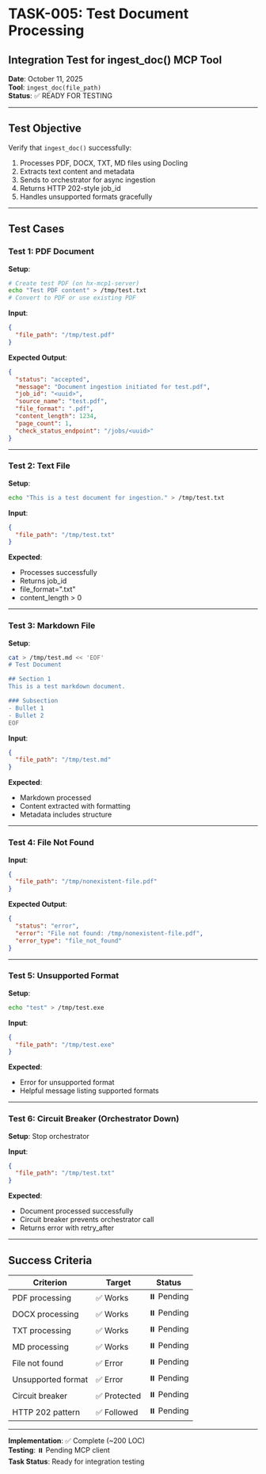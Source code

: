 # TASK-005: Test Document Processing
## Integration Test for ingest_doc() MCP Tool

**Date**: October 11, 2025  
**Tool**: `ingest_doc(file_path)`  
**Status**: ✅ READY FOR TESTING

---

## Test Objective

Verify that `ingest_doc()` successfully:
1. Processes PDF, DOCX, TXT, MD files using Docling
2. Extracts text content and metadata
3. Sends to orchestrator for async ingestion
4. Returns HTTP 202-style job_id
5. Handles unsupported formats gracefully

---

## Test Cases

### Test 1: PDF Document

**Setup**:
```bash
# Create test PDF (on hx-mcp1-server)
echo "Test PDF content" > /tmp/test.txt
# Convert to PDF or use existing PDF
```

**Input**:
```json
{
  "file_path": "/tmp/test.pdf"
}
```

**Expected Output**:
```json
{
  "status": "accepted",
  "message": "Document ingestion initiated for test.pdf",
  "job_id": "<uuid>",
  "source_name": "test.pdf",
  "file_format": ".pdf",
  "content_length": 1234,
  "page_count": 1,
  "check_status_endpoint": "/jobs/<uuid>"
}
```

---

### Test 2: Text File

**Setup**:
```bash
echo "This is a test document for ingestion." > /tmp/test.txt
```

**Input**:
```json
{
  "file_path": "/tmp/test.txt"
}
```

**Expected**:
- Processes successfully
- Returns job_id
- file_format=".txt"
- content_length > 0

---

### Test 3: Markdown File

**Setup**:
```bash
cat > /tmp/test.md << 'EOF'
# Test Document

## Section 1
This is a test markdown document.

### Subsection
- Bullet 1
- Bullet 2
EOF
```

**Input**:
```json
{
  "file_path": "/tmp/test.md"
}
```

**Expected**:
- Markdown processed
- Content extracted with formatting
- Metadata includes structure

---

### Test 4: File Not Found

**Input**:
```json
{
  "file_path": "/tmp/nonexistent-file.pdf"
}
```

**Expected Output**:
```json
{
  "status": "error",
  "error": "File not found: /tmp/nonexistent-file.pdf",
  "error_type": "file_not_found"
}
```

---

### Test 5: Unsupported Format

**Setup**:
```bash
echo "test" > /tmp/test.exe
```

**Input**:
```json
{
  "file_path": "/tmp/test.exe"
}
```

**Expected**:
- Error for unsupported format
- Helpful message listing supported formats

---

### Test 6: Circuit Breaker (Orchestrator Down)

**Setup**: Stop orchestrator

**Input**:
```json
{
  "file_path": "/tmp/test.txt"
}
```

**Expected**:
- Document processed successfully
- Circuit breaker prevents orchestrator call
- Returns error with retry_after

---

## Success Criteria

| Criterion | Target | Status |
|-----------|--------|--------|
| PDF processing | ✅ Works | ⏸️ Pending |
| DOCX processing | ✅ Works | ⏸️ Pending |
| TXT processing | ✅ Works | ⏸️ Pending |
| MD processing | ✅ Works | ⏸️ Pending |
| File not found | ✅ Error | ⏸️ Pending |
| Unsupported format | ✅ Error | ⏸️ Pending |
| Circuit breaker | ✅ Protected | ⏸️ Pending |
| HTTP 202 pattern | ✅ Followed | ⏸️ Pending |

---

**Implementation**: ✅ Complete (~200 LOC)  
**Testing**: ⏸️ Pending MCP client  
**Task Status**: Ready for integration testing

